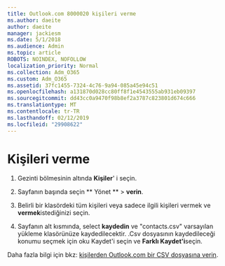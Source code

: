 ```yaml
---
title: Outlook.com 8000020 kişileri verme
ms.author: daeite
author: daeite
manager: jackiesm
ms.date: 5/1/2018
ms.audience: Admin
ms.topic: article
ROBOTS: NOINDEX, NOFOLLOW
localization_priority: Normal
ms.collection: Adm_O365
ms.custom: Adm_O365
ms.assetid: 37fc1455-7324-4c76-9a94-085a45e94c51
ms.openlocfilehash: a131870d028cc80ff8f1e4543555ab931eb09397
ms.sourcegitcommit: dd43cc0a9470f98b8ef2a3787c823801d674c666
ms.translationtype: MT
ms.contentlocale: tr-TR
ms.lasthandoff: 02/12/2019
ms.locfileid: "29908622"
---
```

# <a name="export-your-contacts"></a>Kişileri verme

1. Gezinti bölmesinin altında **Kişiler**' i seçin.
    
2. Sayfanın başında seçin ** Yönet ** \> **verin**.
    
3. Belirli bir klasördeki tüm kişileri veya sadece ilgili kişileri vermek ve **vermek**istediğinizi seçin. 
    
4. Sayfanın alt kısmında, select **kaydedin** ve "contacts.csv" varsayılan yükleme klasörünüze kaydedilecektir. .Csv dosyasının kaydedileceği konumu seçmek için oku Kaydet'i seçin ve **Farklı Kaydet'i**seçin. 
    
Daha fazla bilgi için bkz: [kişilerden Outlook.com bir CSV dosyasına verin](https://go.microsoft.com/fwlink/p/?linkid=873137).
  

